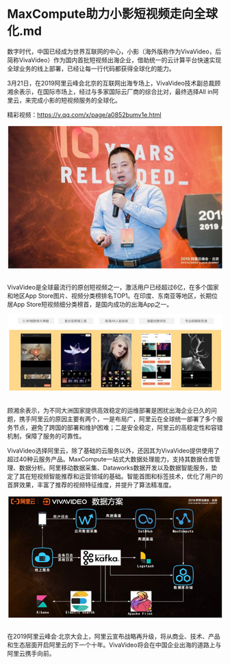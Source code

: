 # MaxCompute助力小影短视频走向全球化.md

数字时代，中国已经成为世界互联网的中心，小影（海外版称作为VivaVideo，后简称VivaVideo）作为国内首批短视频出海企业，借助统一的云计算平台快速实现全球业务的线上部署，已经让每一行代码都获得全球化的能力。

 3月21日，在2019阿里云峰会北京的互联网出海专场上，VivaVideo技术副总裁顾湘余表示，在国际市场上，经过与多家国际云厂商的综合比对，最终选择All in阿里云，来完成小影的短视频服务的全球化。

精彩视频：https://v.qq.com/x/page/a0852bumv1e.html

<div style="text-align:center" align="center">
<img src="/images/MaxCompute助力小影短视频走向全球化1.png" align="center" />
</div>
</br>

VivaVideo是全球最流行的原创短视频之一，激活用户已经超过6亿，在多个国家和地区App Store图片、视频分类榜排名TOP1。在印度、东南亚等地区，长期位居App Store短视频细分类榜首，是国内成功的出海App之一。

<div style="text-align:center" align="center">
<img src="/images/MaxCompute助力小影短视频走向全球化2.png" align="center" />
</div>
</br>

顾湘余表示，为不同大洲国家提供高效稳定的运维部署是困扰出海企业已久的问题，携手阿里云的原因主要有两个，一是布局广，阿里云在全球统一部署了多个服务节点，避免了跨国的部署和维护困难；二是安全稳定，阿里云的高稳定性和容错机制，保障了服务的可靠性。

VivaVideo选择阿里云，除了基础的云服务以外，还因其为VivaVideo提供使用了超过40种云服务产品。MaxCompute一站式大数据处理能力，支持其数据仓库管理、数据分析。阿里移动数据采集、Dataworks数据开发以及数据智能服务，垫定了其在短视频智能推荐和运营领域的基础。智能首图和标签技术，优化了用户的首屏效果，丰富了推荐的视频特征维度，并提升了算法精准度。

<div style="text-align:center" align="center">
<img src="/images/MaxCompute助力小影短视频走向全球化3.png" align="center" />
</div>
</br>

在2019阿里云峰会·北京大会上，阿里云宣布战略再升级，将从商业、技术、产品和生态层面开启阿里云的下一个十年。VivaVideo将会在中国企业出海的道路上与阿里云携手向前。
